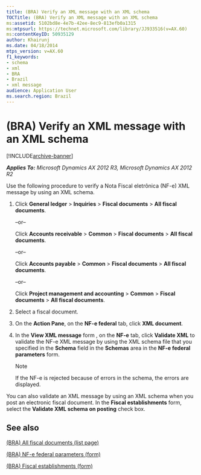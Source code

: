 ```yaml
---
title: (BRA) Verify an XML message with an XML schema
TOCTitle: (BRA) Verify an XML message with an XML schema
ms:assetid: 5102bd8e-4e7b-42ee-8ec9-813efb0a1315
ms:mtpsurl: https://technet.microsoft.com/library/JJ933516(v=AX.60)
ms:contentKeyID: 50935129
author: Khairunj
ms.date: 04/18/2014
mtps_version: v=AX.60
f1_keywords:
- schema
- xml
- BRA
- Brazil
- xml message
audience: Application User
ms.search.region: Brazil
---
```


# (BRA) Verify an XML message with an XML schema 


[!INCLUDE[archive-banner](includes/archive-banner.md)]


_**Applies To:** Microsoft Dynamics AX 2012 R3, Microsoft Dynamics AX 2012 R2_

Use the following procedure to verify a Nota Fiscal eletrônica (NF-e) XML message by using an XML schema.

1.  Click **General ledger** \> **Inquiries** \> **Fiscal documents** \> **All fiscal documents**.
    
    –or–
    
    Click **Accounts receivable** \> **Common** \> **Fiscal documents** \> **All fiscal documents**.
    
    –or–
    
    Click **Accounts payable** \> **Common** \> **Fiscal documents** \> **All fiscal documents**.
    
    –or–
    
    Click **Project management and accounting** \> **Common** \> **Fiscal documents** \> **All fiscal documents**.

2.  Select a fiscal document.

3.  On the **Action Pane**, on the **NF-e federal** tab, click **XML document**.

4.  In the **View XML message** form , on the **NF-e** tab, click **Validate XML** to validate the NF-e XML message by using the XML schema file that you specified in the **Schema** field in the **Schemas** area in the **NF-e federal parameters** form.
    

    > [!NOTE]
    > <P>If the NF-e is rejected because of errors in the schema, the errors are displayed.</P>



You can also validate an XML message by using an XML schema when you post an electronic fiscal document. In the **Fiscal establishments** form, select the **Validate XML schema on posting** check box.

## See also

[(BRA) All fiscal documents (list page)](https://technet.microsoft.com/library/jj710567\(v=ax.60\))

[(BRA) NF-e federal parameters (form)](https://technet.microsoft.com/library/jj933509\(v=ax.60\))

[(BRA) Fiscal establishments (form)](https://technet.microsoft.com/library/jj933531\(v=ax.60\))

  


